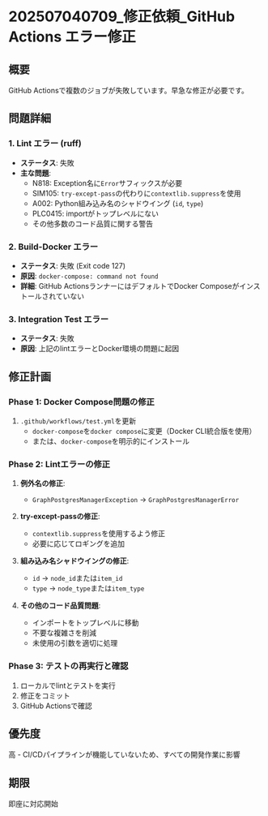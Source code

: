 # 202507040709_修正依頼_GitHub Actions エラー修正

## 概要
GitHub Actionsで複数のジョブが失敗しています。早急な修正が必要です。

## 問題詳細

### 1. Lint エラー (ruff)
- **ステータス**: 失敗
- **主な問題**:
  - N818: Exception名に`Error`サフィックスが必要
  - SIM105: `try-except-pass`の代わりに`contextlib.suppress`を使用
  - A002: Python組み込み名のシャドウイング (`id`, `type`)
  - PLC0415: importがトップレベルにない
  - その他多数のコード品質に関する警告

### 2. Build-Docker エラー
- **ステータス**: 失敗 (Exit code 127)
- **原因**: `docker-compose: command not found`
- **詳細**: GitHub ActionsランナーにはデフォルトでDocker Composeがインストールされていない

### 3. Integration Test エラー
- **ステータス**: 失敗
- **原因**: 上記のlintエラーとDocker環境の問題に起因

## 修正計画

### Phase 1: Docker Compose問題の修正
1. `.github/workflows/test.yml`を更新
   - `docker-compose`を`docker compose`に変更（Docker CLI統合版を使用）
   - または、`docker-compose`を明示的にインストール

### Phase 2: Lintエラーの修正
1. **例外名の修正**:
   - `GraphPostgresManagerException` → `GraphPostgresManagerError`

2. **try-except-passの修正**:
   - `contextlib.suppress`を使用するよう修正
   - 必要に応じてロギングを追加

3. **組み込み名シャドウイングの修正**:
   - `id` → `node_id`または`item_id`
   - `type` → `node_type`または`item_type`

4. **その他のコード品質問題**:
   - インポートをトップレベルに移動
   - 不要な複雑さを削減
   - 未使用の引数を適切に処理

### Phase 3: テストの再実行と確認
1. ローカルでlintとテストを実行
2. 修正をコミット
3. GitHub Actionsで確認

## 優先度
高 - CI/CDパイプラインが機能していないため、すべての開発作業に影響

## 期限
即座に対応開始